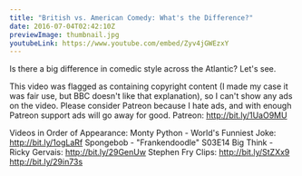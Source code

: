 ```yaml
---
title: "British vs. American Comedy: What's the Difference?"
date: 2016-07-04T02:42:10Z
previewImage: thumbnail.jpg
youtubeLink: https://www.youtube.com/embed/Zyv4jGWEzxY
---
```


Is there a big difference in comedic style across the Atlantic? Let's see.

This video was flagged as containing copyright content (I made my case it was fair use, but BBC doesn't like that explanation), so I can't show any ads on the video. Please consider Patreon because I hate ads, and with enough Patreon support ads will go away for good.
Patreon: http://bit.ly/1UaO9MU

Videos in Order of Appearance:
Monty Python - World's Funniest Joke: http://bit.ly/1ogLaRf
Spongebob - "Frankendoodle" S03E14
Big Think - Ricky Gervais: http://bit.ly/29GenUw
Stephen Fry Clips: http://bit.ly/StZXx9 http://bit.ly/29in73s